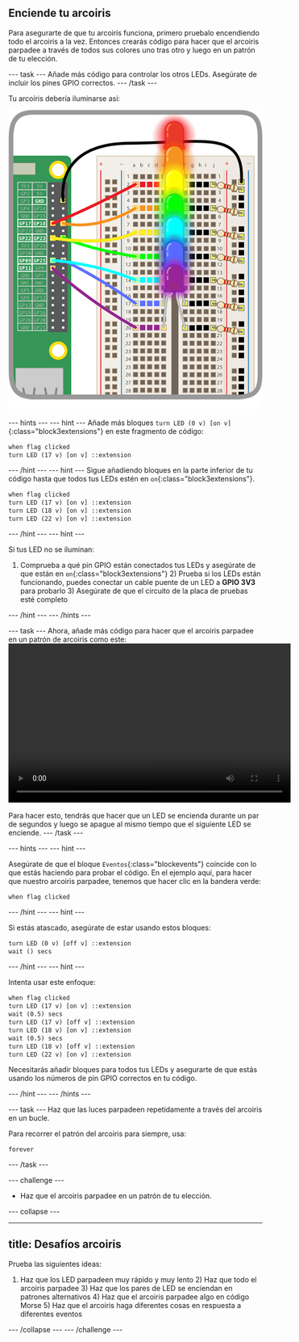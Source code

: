 ## Enciende tu arcoiris

Para asegurarte de que tu arcoiris funciona, primero pruebalo encendiendo todo el arcoiris a la vez. Entonces crearás código para hacer que el arcoiris parpadee a través de todos sus colores uno tras otro y luego en un patrón de tu elección.

\--- task \--- Añade más código para controlar los otros LEDs. Asegúrate de incluir los pines GPIO correctos. \--- /task \---

Tu arcoíris debería iluminarse así:

![Arcoiris iluminado](images/rainbowlit.png)

\--- hints \--- \--- hint \--- Añade más bloques `turn LED (0 v) [on v]`{:class="block3extensions"} en este fragmento de código:

```blocks3
when flag clicked
turn LED (17 v) [on v] ::extension
```

\--- /hint \--- \--- hint \--- Sigue añadiendo bloques en la parte inferior de tu código hasta que todos tus LEDs estén en `on`{:class="block3extensions"}.

```blocks3
when flag clicked
turn LED (17 v) [on v] ::extension
turn LED (18 v) [on v] ::extension
turn LED (22 v) [on v] ::extension
```

\--- /hint \--- \--- hint \---

Si tus LED no se iluminan:

1) Comprueba a qué pin GPIO están conectados tus LEDs y asegúrate de que están en `on`{:class="block3extensions"} 2) Prueba si los LEDs están funcionando, puedes conectar un cable puente de un LED a **GPIO 3V3** para probarlo 3) Asegúrate de que el circuito de la placa de pruebas esté completo

\--- /hint \--- \--- /hints \---

\--- task \--- Ahora, añade más código para hacer que el arcoiris parpadee en un patrón de arcoiris como este:<video width="560" height="315" controls> <source src="resources/Scratch-GPIO-Pathways-5.mp4" type="video/mp4"> Tu navegador no soporta vídeo tag, así que prueba FireFox o Chrome. </video> 

Para hacer esto, tendrás que hacer que un LED se encienda durante un par de segundos y luego se apague al mismo tiempo que el siguiente LED se enciende. \--- /task \---

\--- hints \--- \--- hint \---

Asegúrate de que el bloque `Eventos`{:class="blockevents"} coincide con lo que estás haciendo para probar el código. En el ejemplo aquí, para hacer que nuestro arcoiris parpadee, tenemos que hacer clic en la bandera verde:

```blocks3
when flag clicked
```

\--- /hint \--- \--- hint \---

Si estás atascado, asegúrate de estar usando estos bloques:

```blocks3
turn LED (0 v) [off v] ::extension
wait () secs
```

\--- /hint \--- \--- hint \---

Intenta usar este enfoque:

```blocks3
when flag clicked
turn LED (17 v) [on v] ::extension
wait (0.5) secs
turn LED (17 v) [off v] ::extension
turn LED (18 v) [on v] ::extension
wait (0.5) secs
turn LED (18 v) [off v] ::extension
turn LED (22 v) [on v] ::extension
```

Necesitarás añadir bloques para todos tus LEDs y asegurarte de que estás usando los números de pin GPIO correctos en tu código.

\--- /hint \--- \--- /hints \---

\--- task \--- Haz que las luces parpadeen repetidamente a través del arcoiris en un bucle.

Para recorrer el patrón del arcoiris para siempre, usa:

```blocks3
forever
```

\--- /task \---

\--- challenge \---

+ Haz que el arcoiris parpadee en un patrón de tu elección.

\--- collapse \---

* * *

## title: Desafíos arcoiris

Prueba las siguientes ideas:

1) Haz que los LED parpadeen muy rápido y muy lento 2) Haz que todo el arcoiris parpadee 3) Haz que los pares de LED se enciendan en patrones alternativos 4) Haz que el arcoiris parpadee algo en código Morse 5) Haz que el arcoiris haga diferentes cosas en respuesta a diferentes eventos

\--- /collapse \--- \--- /challenge \---